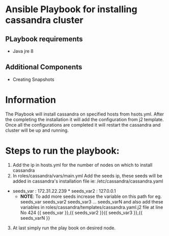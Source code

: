 # Ansible Playbook for installing cassandra cluster

## PLaybook requirements
- Java jre 8

## Additional Components 
- Creating Snapshots

#  Information
The Playbook will install cassandra on specified hosts from hsots.yml.
After the completing the installation it will add the configuration from j2 template.
Once all the configurations are completed it will restart the cassandra and cluster will be up and running.

#  Steps to run the playbook:

1. Add the ip in hosts.yml for the number of nodes on which to install cassandra
2. In roles/cassandra/vars/main.yml 
	Add the seeds ip, these seeds will be added in cassandra's installation file ie: /etc/cassandra/cassandra.yaml
* seeds_var : 172.31.22.239
		* seeds_var2 : 127.0.0.1
	* **NOTE**: To add more seeds increase the variable on this path for eg. seeds_var seeds_var2 seeds_var3 ... seeds_varN and also add these variables in roles/cassandra/templates/cassandra.yaml.j2 file at line No 424 {{ seeds_var }},{{ seeds_var2 }}{{ seeds_var3 }},{{ seeds_varN }}
3. At last simply run the play book on desired node.
